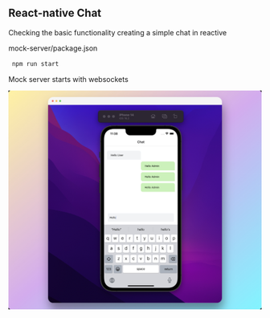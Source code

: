 ## React-native Chat
Checking the basic functionality creating a simple chat in reactive

mock-server/package.json
```javascript
 npm run start 
```
Mock server starts with websockets

![Chat app](img/chat.jpeg)
